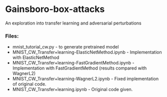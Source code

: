 # Gainsboro-box-attacks
An exploration into transfer learning and adversarial perturbations

### Files:
* mnist_tutorial_cw.py - to generate pretrained model
* MNIST_CW_Transfer+learning-ElasticNetMethod.ipynb - Implementation with ElasticNetMethod
* MNIST_CW_Transfer+learning-FastGradientMethod.ipynb - Implementation with FastGradientMethod (results compared with WagnerL2)
* MNIST_CW_Transfer+learning-WagnerL2.ipynb - Fixed implementation of original code.
* MNIST_CW_Transfer+learning.ipynb - Original code given.

